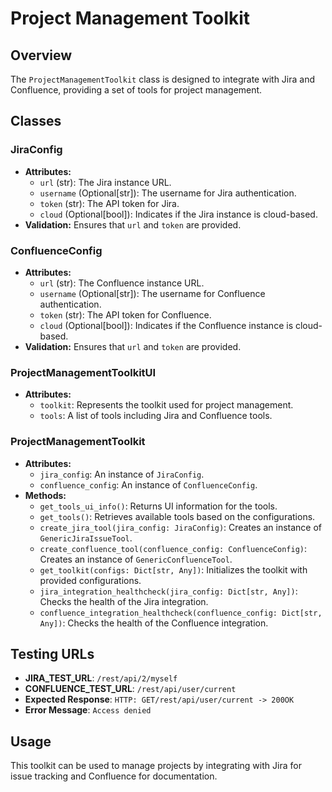# Project Management Toolkit

## Overview
The `ProjectManagementToolkit` class is designed to integrate with Jira and Confluence, providing a set of tools for project management.

## Classes

### JiraConfig
- **Attributes:**
  - `url` (str): The Jira instance URL.
  - `username` (Optional[str]): The username for Jira authentication.
  - `token` (str): The API token for Jira.
  - `cloud` (Optional[bool]): Indicates if the Jira instance is cloud-based.
- **Validation:** Ensures that `url` and `token` are provided.

### ConfluenceConfig
- **Attributes:**
  - `url` (str): The Confluence instance URL.
  - `username` (Optional[str]): The username for Confluence authentication.
  - `token` (str): The API token for Confluence.
  - `cloud` (Optional[bool]): Indicates if the Confluence instance is cloud-based.
- **Validation:** Ensures that `url` and `token` are provided.

### ProjectManagementToolkitUI
- **Attributes:**
  - `toolkit`: Represents the toolkit used for project management.
  - `tools`: A list of tools including Jira and Confluence tools.

### ProjectManagementToolkit
- **Attributes:**
  - `jira_config`: An instance of `JiraConfig`.
  - `confluence_config`: An instance of `ConfluenceConfig`.
- **Methods:**
  - `get_tools_ui_info()`: Returns UI information for the tools.
  - `get_tools()`: Retrieves available tools based on the configurations.
  - `create_jira_tool(jira_config: JiraConfig)`: Creates an instance of `GenericJiraIssueTool`.
  - `create_confluence_tool(confluence_config: ConfluenceConfig)`: Creates an instance of `GenericConfluenceTool`.
  - `get_toolkit(configs: Dict[str, Any])`: Initializes the toolkit with provided configurations.
  - `jira_integration_healthcheck(jira_config: Dict[str, Any])`: Checks the health of the Jira integration.
  - `confluence_integration_healthcheck(confluence_config: Dict[str, Any])`: Checks the health of the Confluence integration.

## Testing URLs
- **JIRA_TEST_URL**: `/rest/api/2/myself`
- **CONFLUENCE_TEST_URL**: `/rest/api/user/current`
- **Expected Response**: `HTTP: GET/rest/api/user/current -> 200OK`
- **Error Message**: `Access denied`

## Usage
This toolkit can be used to manage projects by integrating with Jira for issue tracking and Confluence for documentation.